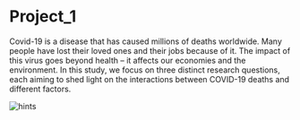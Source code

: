 # Project_1
Covid-19 is a disease that has caused millions of deaths worldwide. Many people have lost their loved ones and their jobs because of it. The impact of this virus goes beyond health – it affects our economies and the environment. In this study, we focus on three distinct research questions, each aiming to shed light on the interactions between COVID-19 deaths and different factors.

![hints](https://github.com/baa151/Project_1/assets/123330888/70d6b4f7-19d4-4b72-87f0-4c2d4aaeb924)
